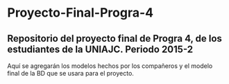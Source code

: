 # Proyecto-Final-Progra-4
Repositorio del proyecto final de Progra 4, de los estudiantes de la UNIAJC. Periodo 2015-2
---------------------------------------
Aquí se agregarán los modelos hechos por los compañeros y el modelo final de la BD que se usara para el proyecto.